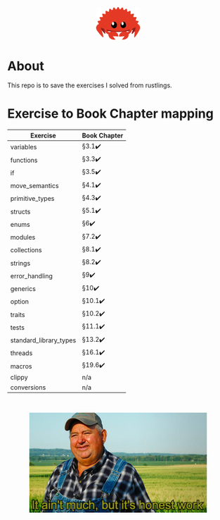 <p align="center">
 <img width="20%" height="20%" src="./readme_files/cuddlyferris.svg">
</p>

# About

This repo is to save the exercises I solved from rustlings.

# Exercise to Book Chapter mapping

| Exercise               | Book Chapter           |
| ---------------------- | ---------------------- |
| variables              | §3.1:heavy_check_mark: |
| functions              | §3.3:heavy_check_mark: |
| if                     | §3.5:heavy_check_mark: |
| move_semantics         | §4.1:heavy_check_mark: |
| primitive_types        | §4.3:heavy_check_mark: |
| structs                | §5.1:heavy_check_mark: |
| enums                  | §6:heavy_check_mark:   |
| modules                | §7.2:heavy_check_mark: |
| collections            | §8.1:heavy_check_mark: |
| strings                | §8.2:heavy_check_mark: |
| error_handling         | §9:heavy_check_mark:   |
| generics               | §10:heavy_check_mark:  |
| option                 | §10.1:heavy_check_mark:|
| traits                 | §10.2:heavy_check_mark:|
| tests                  | §11.1:heavy_check_mark:|
| standard_library_types | §13.2:heavy_check_mark:|
| threads                | §16.1:heavy_check_mark:|
| macros                 | §19.6:heavy_check_mark:|
| clippy                 | n/a                    |
| conversions            | n/a                    |

<br/>

<p align="center">
 <img width="80%" height="20%" src="./readme_files/work.jpg">
</p>

<br />
